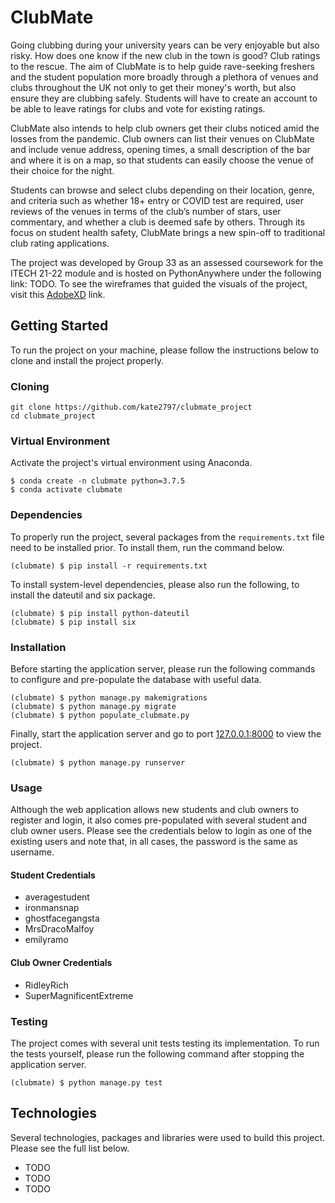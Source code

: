 # ClubMate
Going clubbing during your university years can be very enjoyable but also risky. How does one know if the new club in the town is good? Club ratings to the rescue. The aim of ClubMate is to help guide rave-seeking freshers and the student population more broadly through a plethora of venues and clubs throughout the UK not only to get their money's worth, but also ensure they are clubbing safely. Students will have to create an account to be able to leave ratings for clubs and vote for existing ratings.

ClubMate also intends to help club owners get their clubs noticed amid the losses from the pandemic. Club owners can list their venues on ClubMate and include venue address, opening times, a small description of the bar and where it is on a map, so that students can easily choose the venue of their choice for the night.

Students can browse and select clubs depending on their location, genre, and criteria such as whether 18+ entry or COVID test are required, user reviews of the venues in terms of the club’s number of stars, user commentary, and whether a club is deemed safe by others. Through its focus on student health safety, ClubMate brings a new spin-off to traditional club rating applications.

The project was developed by Group 33 as an assessed coursework for the ITECH 21-22 module and is hosted on PythonAnywhere under the following link: TODO. To see the wireframes that guided the visuals of the project, visit this [AdobeXD](https://xd.adobe.com/view/48d98a5e-9a3f-4c8a-84ab-2eb515e9cdd6-1d8a/) link.

## Getting Started
To run the project on your machine, please follow the instructions below to clone and install the project properly.

### Cloning
```
git clone https://github.com/kate2797/clubmate_project
cd clubmate_project
```
### Virtual Environment
Activate the project's virtual environment using Anaconda.

```
$ conda create -n clubmate python=3.7.5
$ conda activate clubmate
```
### Dependencies
To properly run the project, several packages from the `requirements.txt` file need to be installed prior. To install them, run the command below.
```
(clubmate) $ pip install -r requirements.txt
```
To install system-level dependencies, please also run the following, to install the dateutil and six package.
```
(clubmate) $ pip install python-dateutil
(clubmate) $ pip install six
```
### Installation
Before starting the application server, please run the following commands to configure and pre-populate the database with useful data.
```
(clubmate) $ python manage.py makemigrations
(clubmate) $ python manage.py migrate
(clubmate) $ python populate_clubmate.py
```
Finally, start the application server and go to port [127.0.0.1:8000](http://127.0.0.1:8000/) to view the project.
```
(clubmate) $ python manage.py runserver
```
### Usage
Although the web application allows new students and club owners to register and login, it also comes pre-populated with several student and club owner users. Please see the credentials below to login as one of the existing users and note that, in all cases, the password is the same as username.
#### Student Credentials
- averagestudent
- ironmansnap
- ghostfacegangsta
- MrsDracoMalfoy
- emilyramo

#### Club Owner Credentials
- RidleyRich
- SuperMagnificentExtreme

### Testing
The project comes with several unit tests testing its implementation. To run the tests yourself, please run the following command after stopping the application server.
```
(clubmate) $ python manage.py test
```
## Technologies
Several technologies, packages and libraries were used to build this project. Please see the full list below.
- TODO
- TODO
- TODO